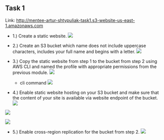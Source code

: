 ## Task 1

Link:
http://mentee-artur-shtypuliak-task1.s3-website-us-east-1.amazonaws.com

- 1.) Create a static website.
![](https://github.com/shtypuliakJr/mentee-course/tree/master/1-aws/task-1/resources/task1-1.png)

- 2.) Create an S3 bucket which name does not include uppercase characters, includes your full name and begins with a letter.
![](https://github.com/shtypuliakJr/mentee-course/tree/master/1-aws/task-1/resources/task1-0.png)

- 3.) Copy the static website from step 1 to the bucket from step 2 using AWS CLI and named the profile with appropriate permissions from the previous module.
![](https://github.com/shtypuliakJr/mentee-course/tree/master/1-aws/task-1/resources/task1-1.png)

	- cli command
![](https://github.com/shtypuliakJr/mentee-course/tree/master/1-aws/task-1/resources/task1-2.png)

- 4.) Enable static website hosting on your S3 bucket and make sure that the content of your site is available via website endpoint of the bucket.
![](https://github.com/shtypuliakJr/mentee-course/tree/master/1-aws/task-1/resources/task1-4.png)

![](https://github.com/shtypuliakJr/mentee-course/tree/master/1-aws/task-1/resources/task1-5.png)

![](https://github.com/shtypuliakJr/mentee-course/tree/master/1-aws/task-1/resources/task1-6.png)

- 5.) Enable cross-region replication for the bucket from step 2.
![](https://github.com/shtypuliakJr/mentee-course/tree/master/1-aws/task-1/resources/task1-7.png)
